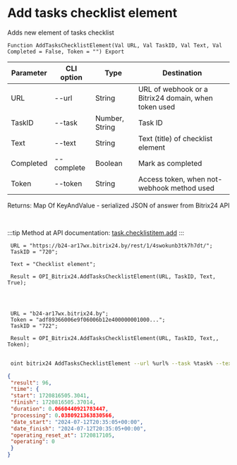 ﻿---
sidebar_position: 1
---

# Add tasks checklist element
 Adds new element of tasks checklist



`Function AddTasksChecklistElement(Val URL, Val TaskID, Val Text, Val Completed = False, Token = "") Export`

 | Parameter | CLI option | Type | Destination |
 |-|-|-|-|
 | URL | --url | String | URL of webhook or a Bitrix24 domain, when token used |
 | TaskID | --task | Number, String | Task ID |
 | Text | --text | String | Text (title) of checklist element |
 | Completed | --complete | Boolean | Mark as completed |
 | Token | --token | String | Access token, when not-webhook method used |

 
 Returns: Map Of KeyAndValue - serialized JSON of answer from Bitrix24 API

<br/>

:::tip
Method at API documentation: [task.checklistitem.add](https://dev.1c-bitrix.ru/rest_help/tasks/task/checklistitem/add.php)
:::
<br/>


```bsl title="Code example"
 URL = "https://b24-ar17wx.bitrix24.by/rest/1/4swokunb3tk7h7dt/";
 TaskID = "720";
 
 Text = "Checklist element";
 
 Result = OPI_Bitrix24.AddTasksChecklistElement(URL, TaskID, Text, True);
 
 
 
 
 URL = "b24-ar17wx.bitrix24.by";
 Token = "adf89366006e9f06006b12e400000001000...";
 TaskID = "722";
 
 Result = OPI_Bitrix24.AddTasksChecklistElement(URL, TaskID, Text,, Token);
```
	


```sh title="CLI command example"
 
 oint bitrix24 AddTasksChecklistElement --url %url% --task %task% --text %text% --complete %complete% --token %token%

```

```json title="Result"
{
 "result": 96,
 "time": {
 "start": 1720816505.3041,
 "finish": 1720816505.37014,
 "duration": 0.0660440921783447,
 "processing": 0.0380921363830566,
 "date_start": "2024-07-12T20:35:05+00:00",
 "date_finish": "2024-07-12T20:35:05+00:00",
 "operating_reset_at": 1720817105,
 "operating": 0
 }
}
```

